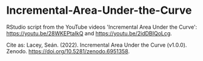 # Incremental-Area-Under-the-Curve
RStudio script from the YouTube videos 'Incremental Area Under the Curve': https://youtu.be/28WKEPtaIkQ and https://youtu.be/2idDBIQoLcg.

Cite as: Lacey, Seán. (2022). Incremental Area Under the Curve (v1.0.0). Zenodo. https://doi.org/10.5281/zenodo.6951358.
